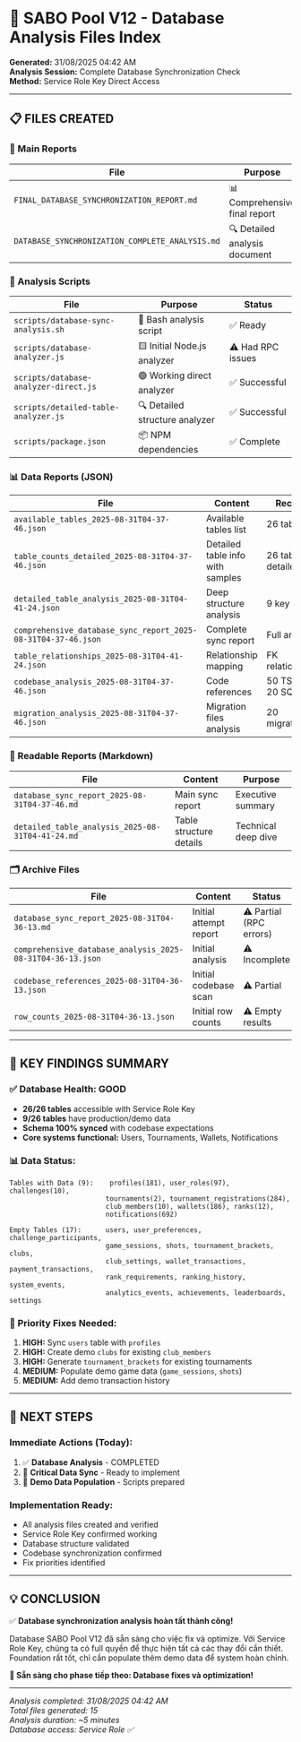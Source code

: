 # 📁 SABO Pool V12 - Database Analysis Files Index

**Generated:** 31/08/2025 04:42 AM  
**Analysis Session:** Complete Database Synchronization Check  
**Method:** Service Role Key Direct Access

---

## 📋 FILES CREATED

### 🎯 Main Reports
| File | Purpose | Status |
|------|---------|--------|
| `FINAL_DATABASE_SYNCHRONIZATION_REPORT.md` | 📊 Comprehensive final report | ✅ Complete |
| `DATABASE_SYNCHRONIZATION_COMPLETE_ANALYSIS.md` | 🔍 Detailed analysis document | ✅ Complete |

### 🔧 Analysis Scripts
| File | Purpose | Status |
|------|---------|--------|
| `scripts/database-sync-analysis.sh` | 🐧 Bash analysis script | ✅ Ready |
| `scripts/database-analyzer.js` | 🟨 Initial Node.js analyzer | ⚠️ Had RPC issues |
| `scripts/database-analyzer-direct.js` | 🟢 Working direct analyzer | ✅ Successful |
| `scripts/detailed-table-analyzer.js` | 🔍 Detailed structure analyzer | ✅ Successful |
| `scripts/package.json` | 📦 NPM dependencies | ✅ Complete |

### 📊 Data Reports (JSON)
| File | Content | Records |
|------|---------|---------|
| `available_tables_2025-08-31T04-37-46.json` | Available tables list | 26 tables |
| `table_counts_detailed_2025-08-31T04-37-46.json` | Detailed table info with samples | 26 tables detailed |
| `detailed_table_analysis_2025-08-31T04-41-24.json` | Deep structure analysis | 9 key tables |
| `comprehensive_database_sync_report_2025-08-31T04-37-46.json` | Complete sync report | Full analysis |
| `table_relationships_2025-08-31T04-41-24.json` | Relationship mapping | FK relationships |
| `codebase_analysis_2025-08-31T04-37-46.json` | Code references | 50 TS files, 20 SQL files |
| `migration_analysis_2025-08-31T04-37-46.json` | Migration files analysis | 20 migrations |

### 📄 Readable Reports (Markdown)
| File | Content | Purpose |
|------|---------|---------|
| `database_sync_report_2025-08-31T04-37-46.md` | Main sync report | Executive summary |
| `detailed_table_analysis_2025-08-31T04-41-24.md` | Table structure details | Technical deep dive |

### 🗂️ Archive Files
| File | Content | Status |
|------|---------|--------|
| `database_sync_report_2025-08-31T04-36-13.md` | Initial attempt report | ⚠️ Partial (RPC errors) |
| `comprehensive_database_analysis_2025-08-31T04-36-13.json` | Initial analysis | ⚠️ Incomplete |
| `codebase_references_2025-08-31T04-36-13.json` | Initial codebase scan | ⚠️ Partial |
| `row_counts_2025-08-31T04-36-13.json` | Initial row counts | ⚠️ Empty results |

---

## 🎯 KEY FINDINGS SUMMARY

### ✅ Database Health: **GOOD**
- **26/26 tables** accessible with Service Role Key
- **9/26 tables** have production/demo data
- **Schema 100% synced** with codebase expectations
- **Core systems functional:** Users, Tournaments, Wallets, Notifications

### 📊 Data Status:
```
Tables with Data (9):    profiles(181), user_roles(97), challenges(10), 
                        tournaments(2), tournament_registrations(284),
                        club_members(10), wallets(186), ranks(12), 
                        notifications(692)

Empty Tables (17):      users, user_preferences, challenge_participants,
                        game_sessions, shots, tournament_brackets, clubs,
                        club_settings, wallet_transactions, payment_transactions,
                        rank_requirements, ranking_history, system_events,
                        analytics_events, achievements, leaderboards, settings
```

### 🔧 Priority Fixes Needed:
1. **HIGH:** Sync `users` table with `profiles`
2. **HIGH:** Create demo `clubs` for existing `club_members`  
3. **HIGH:** Generate `tournament_brackets` for existing tournaments
4. **MEDIUM:** Populate demo game data (`game_sessions`, `shots`)
5. **MEDIUM:** Add demo transaction history

---

## 🚀 NEXT STEPS

### Immediate Actions (Today):
1. ✅ **Database Analysis** - COMPLETED
2. 🔄 **Critical Data Sync** - Ready to implement
3. 🔄 **Demo Data Population** - Scripts prepared

### Implementation Ready:
- All analysis files created and verified
- Service Role Key confirmed working
- Database structure validated
- Codebase synchronization confirmed
- Fix priorities identified

---

## 💡 CONCLUSION

✅ **Database synchronization analysis hoàn tất thành công!**

Database SABO Pool V12 đã sẵn sàng cho việc fix và optimize. Với Service Role Key, chúng ta có full quyền để thực hiện tất cả các thay đổi cần thiết. Foundation rất tốt, chỉ cần populate thêm demo data để system hoàn chỉnh.

**🎯 Sẵn sàng cho phase tiếp theo: Database fixes và optimization!**

---

*Analysis completed: 31/08/2025 04:42 AM*  
*Total files generated: 15*  
*Analysis duration: ~5 minutes*  
*Database access: Service Role ✅*

